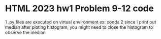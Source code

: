 # HTML 2023 hw1 Problem 9-12 code
1 .py files are executed on virtual environment ex: conda
2 since I print out median after ploting histogram, you might need to close the histogram to observe the median  
